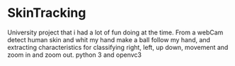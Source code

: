 # SkinTracking 
University project that i had a lot of fun doing at the time.
From a webCam detect human skin and whit my hand make a ball follow my hand, and extracting characteristics for classifying right, left, up down, movement and zoom in and zoom out.
python 3 and openvc3
